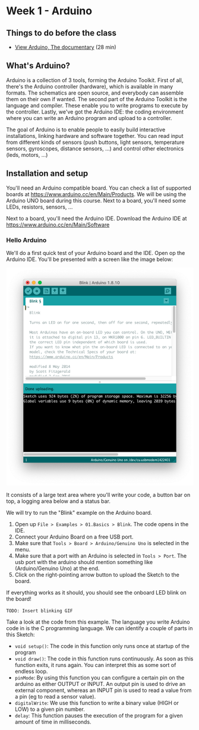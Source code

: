 # Week 1 - Arduino

## Things to do before the class

- [View Arduino, The documentary](https://vimeo.com/18539129) (28 min)

## What's Arduino?

Arduino is a collection of 3 tools, forming the Arduino Toolkit. First of all, there's the Arduino controller (hardware), which is available in many formats. The schematics are open source, and everybody can assemble them on their own if wanted. The second part of the Arduino Toolkit is the language and compiler. These enable you to write programs to execute by the controller. Lastly, we've got the Arduino IDE: the coding environment where you can write an Arduino program and upload to a controller.

The goal of Arduino is to enable people to easily build interactive installations, linking hardware and software together. You can read input from different kinds of sensors (push buttons, light sensors, temperature sensors, gyroscopes, distance sensors, ...) and control other electronics (leds, motors, ...)

## Installation and setup

You'll need an Arduino compatible board. You can check a list of supported boards at https://www.arduino.cc/en/Main/Products. We will be using the Arduino UNO board during this course. Next to a board, you'll need some LEDs, resistors, sensors, ...

Next to a board, you'll need the Arduino IDE. Download the Arduino IDE at https://www.arduino.cc/en/Main/Software

### Hello Arduino

We'll do a first quick test of your Arduino board and the IDE. Open op the Arduino IDE. You'll be presented with a screen like the image below:

![Image of Arduino IDE](arduino-ide.png)

It consists of a large text area where you'll write your code, a button bar on top, a logging area below and a status bar.

We will try to run the "Blink" example on the Arduino board.

1. Open up `File > Examples > 01.Basics > Blink`. The code opens in the IDE.
2. Connect your Arduino Board on a free USB port.
3. Make sure that `Tools > Board > Arduino/Genuino Uno` is selected in the menu.
4. Make sure that a port with an Arduino is selected in `Tools > Port`. The usb port with the arduino should mention something like (Arduino/Genuino Uno) at the end.
5. Click on the right-pointing arrow button to upload the Sketch to the board.

If everything works as it should, you should see the onboard LED blink on the board!

`TODO: Insert blinking GIF`

Take a look at the code from this example. The language you write Arduino code in is the C programming language. We can identify a couple of parts in this Sketch:

- `void setup()`: The code in this function only runs once at startup of the program
- `void draw()`: The code in this function runs continuously. As soon as this function exits, it runs again. You can interpret this as some sort of endless loop.
- `pinMode`: By using this function you can configure a certain pin on the arduino as either OUTPUT or INPUT. An output pin is used to drive an external component, whereas an INPUT pin is used to read a value from a pin (eg to read a sensor value).
- `digitalWrite`: We use this function to write a binary value (HIGH or LOW) to a given pin number.
- `delay`: This function pauses the execution of the program for a given amount of time in milliseconds.

